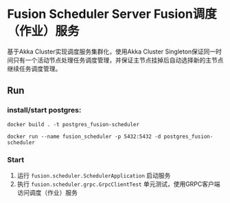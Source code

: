 # Fusion Scheduler Server Fusion调度（作业）服务

基于Akka Cluster实现调度服务集群化，使用Akka Cluster Singleton保证同一时间只有一个活动节点处理任务调度管理，并保证主节点挂掉后自动选择新的主节点继续任务调度管理。

## Run

### install/start postgres: 

```
docker build . -t postgres_fusion-scheduler
```

```
docker run --name fusion_scheduler -p 5432:5432 -d postgres_fusion-scheduler
```

### Start

1. 运行 `fusion.scheduler.SchedulerApplication` 启动服务
2. 执行 `fusion.scheduler.grpc.GrpcClientTest` 单元测试，使用GRPC客户端访问调度（作业）服务
